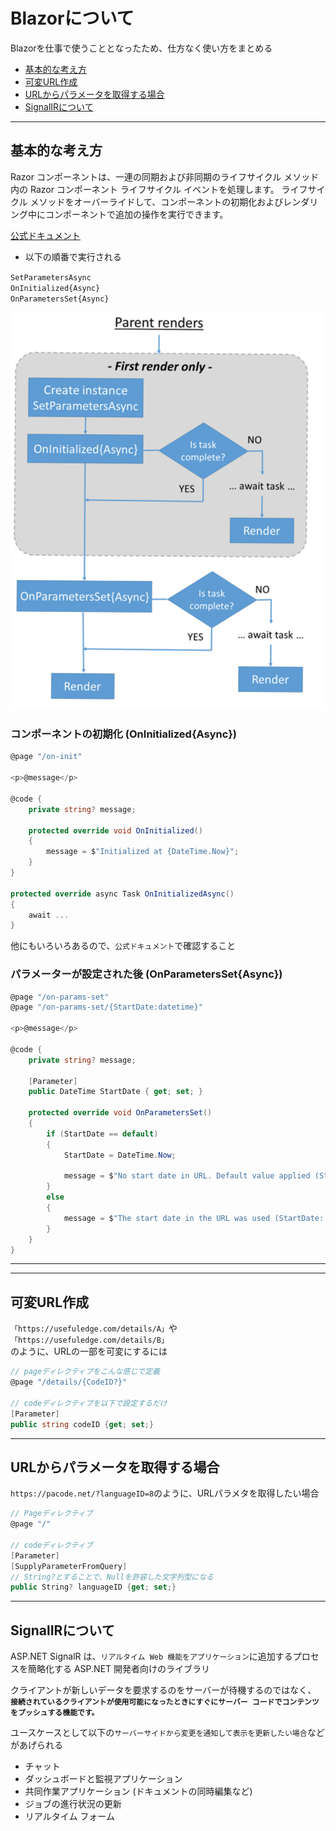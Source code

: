 # Blazorについて

Blazorを仕事で使うこととなったため、仕方なく使い方をまとめる

- [基本的な考え方](#basic)
- [可変URL作成](#valiable)
- [URLからパラメータを取得する場合](#getParameter)
- [SignalIRについて](#SignalIR)

---

## <a name=basic>基本的な考え方</a>

Razor コンポーネントは、一連の同期および非同期のライフサイクル メソッド内の Razor コンポーネント ライフサイクル イベントを処理します。 ライフサイクル メソッドをオーバーライドして、コンポーネントの初期化およびレンダリング中にコンポーネントで追加の操作を実行できます。

[公式ドキュメント](https://learn.microsoft.com/ja-jp/aspnet/core/blazor/components/lifecycle?view=aspnetcore-7.0)

- 以下の順番で実行される

`SetParametersAsync`  
`OnInitialized{Async}`  
`OnParametersSet{Async}`  

![razorLifeCycle](img/RazorLifeCycle.png)

### コンポーネントの初期化 (OnInitialized{Async})

```cs
@page "/on-init"

<p>@message</p>

@code {
    private string? message;

    protected override void OnInitialized()
    {
        message = $"Initialized at {DateTime.Now}";
    }
}

protected override async Task OnInitializedAsync()
{
    await ...
}
```

他にもいろいろあるので、`公式ドキュメント`で確認すること

### パラメーターが設定された後 (OnParametersSet{Async})

```cs
@page "/on-params-set"
@page "/on-params-set/{StartDate:datetime}"

<p>@message</p>

@code {
    private string? message;

    [Parameter]
    public DateTime StartDate { get; set; }

    protected override void OnParametersSet()
    {
        if (StartDate == default)
        {
            StartDate = DateTime.Now;

            message = $"No start date in URL. Default value applied (StartDate: {StartDate}).";
        }
        else
        {
            message = $"The start date in the URL was used (StartDate: {StartDate}).";
        }
    }
}
```

---
---

## <a name=valiable>可変URL作成</a>

`「https://usefuledge.com/details/A」`や`「https://usefuledge.com/details/B」`  
のように、URLの一部を可変にするには

```cs
// pageディレクティブをこんな感じで定義
@page "/details/{CodeID?}"

// codeディレクティブを以下で設定するだけ
[Parameter]
public string codeID {get; set;}
```

---

## <a name=getParameter>URLからパラメータを取得する場合</a>

`https://pacode.net/?languageID=8`のように、URLパラメタを取得したい場合

```cs
// Pageディレクティブ
@page "/"

// codeディレクティブ
[Parameter]
[SupplyParameterFromQuery]
// String?とすることで、Nullを許容した文字列型になる
public String? languageID {get; set;}
```

---

## <a name=SignalIR>SignalIRについて</a>

ASP.NET SignalR は、`リアルタイム Web 機能をアプリケーション`に追加するプロセスを簡略化する ASP.NET 開発者向けのライブラリ

クライアントが新しいデータを要求するのをサーバーが待機するのではなく、  
**`接続されているクライアントが使用可能になったときにすぐにサーバー コードでコンテンツをプッシュする機能です。`**

ユースケースとして以下の`サーバーサイドから変更を通知して表示を更新したい場合`などがあげられる

- チャット
- ダッシュボードと監視アプリケーション
- 共同作業アプリケーション (ドキュメントの同時編集など)
- ジョブの進行状況の更新
- リアルタイム フォーム
